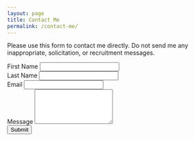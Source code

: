 ```yaml
---
layout: page
title: Contact Me
permalink: /contact-me/
---
```


Please use this form to contact me directly. Do not send me any inappropriate, solicitation, or recruitment messages.

<form class="kwes-form" action="https://kwes.io/api/foreign/forms/9ZiqGv5cojQbis48UVba">
  <div class="form-group">
    <label for="firstname">First Name</label>
    <input name="firstname" type="text" class="form-control" id="firstname" required rules="required|max:255">
  </div>

  <div class="form-group">
    <label for="lastname">Last Name</label>
    <input name="lastname" type="text" class="form-control" id="lastname" required rules="required|max:255">
  </div>

  <div class="form-group">
    <label for="email">Email</label>
    <input name="email" type="email" class="form-control" id="email" required rules="required|email">
  </div>

  <div class="form-group">
    <label for="message">Message</label>
    <textarea name="message" class="form-control" id="message" rows="5" required></textarea>
  </div>

  <button type="submit" class="btn btn-primary float-right">
    <i class="fa fa-paper-plane"></i>
    Submit
  </button>
</form>
<script src="https://kwes.io/v2/kwes-script.js" defer></script>
